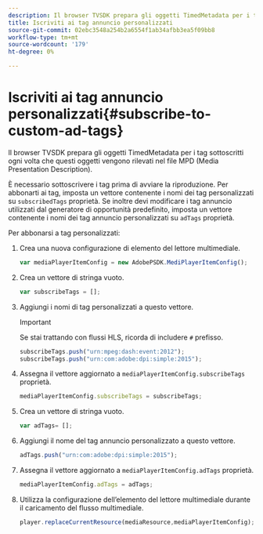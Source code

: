```yaml
---
description: Il browser TVSDK prepara gli oggetti TimedMetadata per i tag sottoscritti ogni volta che questi oggetti vengono rilevati nel file MPD (Media Presentation Description).
title: Iscriviti ai tag annuncio personalizzati
source-git-commit: 02ebc3548a254b2a6554f1ab34afbb3ea5f09bb8
workflow-type: tm+mt
source-wordcount: '179'
ht-degree: 0%

---
```


# Iscriviti ai tag annuncio personalizzati{#subscribe-to-custom-ad-tags}

Il browser TVSDK prepara gli oggetti TimedMetadata per i tag sottoscritti ogni volta che questi oggetti vengono rilevati nel file MPD (Media Presentation Description).

È necessario sottoscrivere i tag prima di avviare la riproduzione.
Per abbonarti ai tag, imposta un vettore contenente i nomi dei tag personalizzati su `subscribedTags` proprietà. Se inoltre devi modificare i tag annuncio utilizzati dal generatore di opportunità predefinito, imposta un vettore contenente i nomi dei tag annuncio personalizzati su `adTags` proprietà.

Per abbonarsi a tag personalizzati:

1. Crea una nuova configurazione di elemento del lettore multimediale.

   ```js
   var mediaPlayerItemConfig = new AdobePSDK.MediPlayerItemConfig();
   ```

1. Crea un vettore di stringa vuoto.

   ```js
   var subscribeTags = [];
   ```

1. Aggiungi i nomi di tag personalizzati a questo vettore.

   >[!IMPORTANT]
   >
   >Se stai trattando con flussi HLS, ricorda di includere `#` prefisso.

   ```js
   subscribeTags.push("urn:mpeg:dash:event:2012"); 
   subscribeTags.push("urn:com:adobe:dpi:simple:2015"); 
   ```

1. Assegna il vettore aggiornato a `mediaPlayerItemConfig.subscribeTags` proprietà.

   ```js
   mediaPlayerItemConfig.subscribeTags = subscribeTags;
   ```

1. Crea un vettore di stringa vuoto.

   ```js
   var adTags= [];
   ```

1. Aggiungi il nome del tag annuncio personalizzato a questo vettore.

   ```js
   adTags.push("urn:com:adobe:dpi:simple:2015");
   ```

1. Assegna il vettore aggiornato a `mediaPlayerItemConfig.adTags` proprietà.

   ```js
   mediaPlayerItemConfig.adTags = adTags;
   ```

1. Utilizza la configurazione dell’elemento del lettore multimediale durante il caricamento del flusso multimediale.

   ```js
   player.replaceCurrentResource(mediaResource,mediaPlayerItemConfig);
   ```
